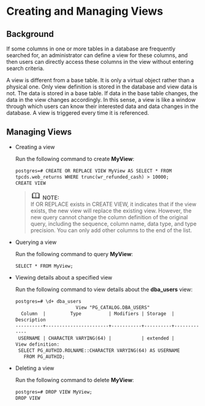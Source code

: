 # Creating and Managing Views<a name="EN-US_TOPIC_0242370195"></a>

## Background<a name="en-us_topic_0237120309_en-us_topic_0059777564_sd10ac23ddd774a89947f3f6afdc707d9"></a>

If some columns in one or more tables in a database are frequently searched for, an administrator can define a view for these columns, and then users can directly access these columns in the view without entering search criteria.

A view is different from a base table. It is only a virtual object rather than a physical one. Only view definition is stored in the database and view data is not. The data is stored in a base table. If data in the base table changes, the data in the view changes accordingly. In this sense, a view is like a window through which users can know their interested data and data changes in the database. A view is triggered every time it is referenced.

## Managing Views<a name="en-us_topic_0237120309_en-us_topic_0059777564_s148b7bb2f37e4c4e91b2f8fd7783f258"></a>

-   Creating a view

    Run the following command to create  **MyView**:

    ```
    postgres=# CREATE OR REPLACE VIEW MyView AS SELECT * FROM tpcds.web_returns WHERE trunc(wr_refunded_cash) > 10000;
    CREATE VIEW
    ```

    >![](public_sys-resources/icon-note.gif) **NOTE:**   
    >If OR REPLACE exists in CREATE VIEW, it indicates that if the view exists, the new view will replace the existing view. However, the new query cannot change the column definition of the original query, including the sequence, column name, data type, and type precision. You can only add other columns to the end of the list. 

-   Querying a view

    Run the following command to query  **MyView**:

    ```
    SELECT * FROM MyView;
    ```

-   Viewing details about a specified view

    Run the following command to view details about the  **dba\_users**  view:

    ```
    postgres=# \d+ dba_users
                          View "PG_CATALOG.DBA_USERS"
      Column  |         Type          | Modifiers | Storage  | Description
    ----------+-----------------------+-----------+----------+-------------
     USERNAME | CHARACTER VARYING(64) |           | extended |
    View definition:
     SELECT PG_AUTHID.ROLNAME::CHARACTER VARYING(64) AS USERNAME
       FROM PG_AUTHID;
    ```

-   Deleting a view

    Run the following command to delete  **MyView**:

    ```
    postgres=# DROP VIEW MyView;
    DROP VIEW
    ```


